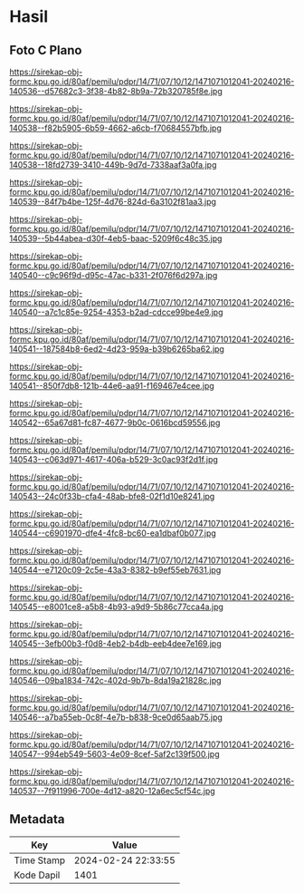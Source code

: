 # Hasil

## Foto C Plano

https://sirekap-obj-formc.kpu.go.id/80af/pemilu/pdpr/14/71/07/10/12/1471071012041-20240216-140536--d57682c3-3f38-4b82-8b9a-72b320785f8e.jpg

https://sirekap-obj-formc.kpu.go.id/80af/pemilu/pdpr/14/71/07/10/12/1471071012041-20240216-140538--f82b5905-6b59-4662-a6cb-f70684557bfb.jpg

https://sirekap-obj-formc.kpu.go.id/80af/pemilu/pdpr/14/71/07/10/12/1471071012041-20240216-140538--18fd2739-3410-449b-9d7d-7338aaf3a0fa.jpg

https://sirekap-obj-formc.kpu.go.id/80af/pemilu/pdpr/14/71/07/10/12/1471071012041-20240216-140539--84f7b4be-125f-4d76-824d-6a3102f81aa3.jpg

https://sirekap-obj-formc.kpu.go.id/80af/pemilu/pdpr/14/71/07/10/12/1471071012041-20240216-140539--5b44abea-d30f-4eb5-baac-5209f6c48c35.jpg

https://sirekap-obj-formc.kpu.go.id/80af/pemilu/pdpr/14/71/07/10/12/1471071012041-20240216-140540--c9c96f9d-d95c-47ac-b331-2f076f6d297a.jpg

https://sirekap-obj-formc.kpu.go.id/80af/pemilu/pdpr/14/71/07/10/12/1471071012041-20240216-140540--a7c1c85e-9254-4353-b2ad-cdcce99be4e9.jpg

https://sirekap-obj-formc.kpu.go.id/80af/pemilu/pdpr/14/71/07/10/12/1471071012041-20240216-140541--187584b8-6ed2-4d23-959a-b39b6265ba62.jpg

https://sirekap-obj-formc.kpu.go.id/80af/pemilu/pdpr/14/71/07/10/12/1471071012041-20240216-140541--850f7db8-121b-44e6-aa91-f169467e4cee.jpg

https://sirekap-obj-formc.kpu.go.id/80af/pemilu/pdpr/14/71/07/10/12/1471071012041-20240216-140542--65a67d81-fc87-4677-9b0c-0616bcd59556.jpg

https://sirekap-obj-formc.kpu.go.id/80af/pemilu/pdpr/14/71/07/10/12/1471071012041-20240216-140543--c063d971-4617-406a-b529-3c0ac93f2d1f.jpg

https://sirekap-obj-formc.kpu.go.id/80af/pemilu/pdpr/14/71/07/10/12/1471071012041-20240216-140543--24c0f33b-cfa4-48ab-bfe8-02f1d10e8241.jpg

https://sirekap-obj-formc.kpu.go.id/80af/pemilu/pdpr/14/71/07/10/12/1471071012041-20240216-140544--c6901970-dfe4-4fc8-bc60-ea1dbaf0b077.jpg

https://sirekap-obj-formc.kpu.go.id/80af/pemilu/pdpr/14/71/07/10/12/1471071012041-20240216-140544--e7120c09-2c5e-43a3-8382-b9ef55eb7631.jpg

https://sirekap-obj-formc.kpu.go.id/80af/pemilu/pdpr/14/71/07/10/12/1471071012041-20240216-140545--e8001ce8-a5b8-4b93-a9d9-5b86c77cca4a.jpg

https://sirekap-obj-formc.kpu.go.id/80af/pemilu/pdpr/14/71/07/10/12/1471071012041-20240216-140545--3efb00b3-f0d8-4eb2-b4db-eeb4dee7e169.jpg

https://sirekap-obj-formc.kpu.go.id/80af/pemilu/pdpr/14/71/07/10/12/1471071012041-20240216-140546--09ba1834-742c-402d-9b7b-8da19a21828c.jpg

https://sirekap-obj-formc.kpu.go.id/80af/pemilu/pdpr/14/71/07/10/12/1471071012041-20240216-140546--a7ba55eb-0c8f-4e7b-b838-9ce0d65aab75.jpg

https://sirekap-obj-formc.kpu.go.id/80af/pemilu/pdpr/14/71/07/10/12/1471071012041-20240216-140547--994eb549-5603-4e09-8cef-5af2c139f500.jpg

https://sirekap-obj-formc.kpu.go.id/80af/pemilu/pdpr/14/71/07/10/12/1471071012041-20240216-140537--7f911996-700e-4d12-a820-12a6ec5cf54c.jpg


## Metadata

| Key        | Value               |
| ---------- | ------------------- |
| Time Stamp | 2024-02-24 22:33:55 |
| Kode Dapil | 1401                |



